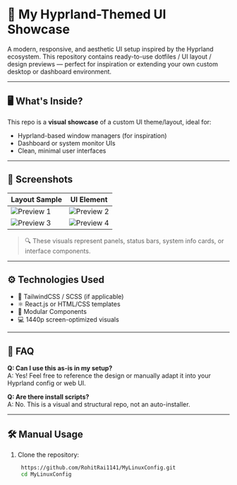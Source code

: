 # 🌌 My Hyprland-Themed UI Showcase

A modern, responsive, and aesthetic UI setup inspired by the Hyprland ecosystem. This repository contains ready-to-use dotfiles / UI layout / design previews — perfect for inspiration or extending your own custom desktop or dashboard environment.

---

## 🖥️ What's Inside?

This repo is a **visual showcase** of a custom UI theme/layout, ideal for:

- Hyprland-based window managers (for inspiration)
- Dashboard or system monitor UIs
- Clean, minimal user interfaces

---

## 📸 Screenshots

| Layout Sample | UI Element |
|---------------|------------|
| ![Preview 1](./9d4c79de-a92c-4449-9bbe-9549619b1c8a.png) | ![Preview 2](./b2168f97-e2ea-4c51-84d9-7caaf0b5a156.png) |
| ![Preview 3](./c101e469-41e1-420e-973c-be974e02ca73.png) | ![Preview 4](./8662b389-0afd-4013-8059-fa0b25e8bc55.png) |

> 🔍 These visuals represent panels, status bars, system info cards, or interface components.

---

## ⚙️ Technologies Used

- 💅 TailwindCSS / SCSS (if applicable)
- ⚛️ React.js or HTML/CSS templates
- 🧩 Modular Components
- 💻 1440p screen-optimized visuals

---

## 🙋 FAQ

**Q: Can I use this as-is in my setup?**  
A: Yes! Feel free to reference the design or manually adapt it into your Hyprland config or web UI.

**Q: Are there install scripts?**  
A: No. This is a visual and structural repo, not an auto-installer.

---

## 🛠️ Manual Usage

1. Clone the repository:
   ```bash
    https://github.com/RohitRai1141/MyLinuxConfig.git   
    cd MyLinuxConfig
